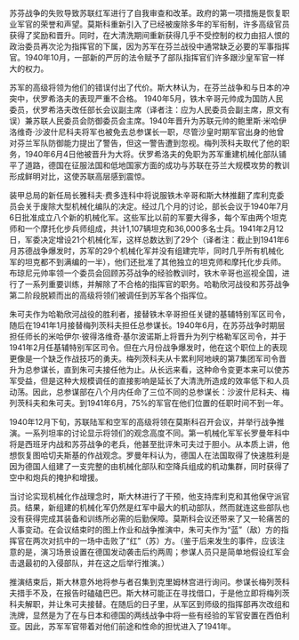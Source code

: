 苏芬战争的失败导致苏联红军进行了自我审查和改革。政府的第一项措施是恢复职业军官的荣誉和声望。莫斯科重新引入了已经被废除多年的军衔制，许多高级官员获得了奖励和晋升。同时，在大清洗期间重新获得几乎不受控制的权力由招人恨的政治委员再次沦为指挥官的下属​​，因为苏军在芬兰战役中通常缺乏必要的军事指挥官。1940年10月，一部新的严厉的法令赋予了部队指挥官们许多跟沙皇军官一样大的权力。

苏军的高级将领为他们的错误付出了代价。斯大林认为，在芬兰战争和与日本的冲突中，伏罗希洛夫的表现严重不合格。 1940年5月，铁木辛哥元帅成为国防人民委员，伏罗希洛夫改任部长会议副主席（译者注：应为人民委员会副主席，原文有误）兼苏联人民委员会防御委员会主席。1940年晋升为苏联元帅的鲍里斯·米哈伊洛维奇·沙波什尼科夫将军也被免去总参谋长一职，尽管沙皇时期军官出身的他曾对芬兰军队防御能力提出了警告，但这一警告遭到忽视。梅列茨科夫取代了他的职务，1940年6月4日他被晋升为大将。伏罗希洛夫的免职为苏军重建机械化部队铺平了道路，德国在征服法国和低地国家方面的成功与苏联在芬兰大规模攻势的教训形成鲜明对比，这使苏联高层感到震惊。

装甲总局的新任局长雅科夫·费多连科中将说服铁木辛哥和斯大林推翻了库利克委员会关于废除大型机械化编队的决定。经过几个月的讨论，部长会议于1940年7月6日批准成立八个新的机械化军。这些军比以前的军要大得多，每个军由两个坦克师和一个摩托化步兵师组成，共计1,107辆坦克和36,000多名士兵。1941年2月12日，军委决定增设21个机械化军，这样总数达到了29个（译者注：截止到1941年6月苏德战争爆发时，苏军的29个机械化军并没有组建完毕，同时几乎所有机械化军的坦克都不到满编的一半），他们还批准了其他独立的坦克师和摩托化步兵师。布琼尼元帅率领一个委员会回顾苏芬战争的经验教训时，铁木辛哥也巡视全国，进行了一系列重要训练，并解除了不合格的指挥官的职务。哈勒欣河战役和苏芬战争第二阶段脱颖而出的高级将领们被调任到苏军各个指挥位。

朱可夫作为哈勒欣河战役的胜利者，接替铁木辛哥担任关键的基辅特别军区司令，随后在1941年1月接替梅列茨科夫担任总参谋长。1940年6月，在苏芬战争时期层担任师长的米哈伊尔·彼得洛维奇·基尔波诺斯上将晋升为列宁格勒军区司令，并于1941年2月任基辅特别军区司令。但在六月份战争爆发时，他在这个职位上的表现更像是一个缺乏作战技巧的勇夫。梅列茨科夫从卡累利阿地峡的第7集团军司令晋升为总参谋长，直到朱可夫接任他为止。从长远来看，这种命令变更本来可以使苏军受益，但是这种大规模调任的直接影响是延长了大清洗所造成的效率低下和人员动荡。因此，总参谋部在八个月内任命了三位不同的总参谋长：沙波什尼科夫、梅列茨科夫和朱可夫。到1941年6月，75%的军官在他们位置的任职时间不到一年。

1940年12月下旬，苏联陆军和空军的高级将领在莫斯科召开会议，并举行战争推演。一系列坦率的讨论显示将领们的观念高度不同。第一机械化军军长罗曼年科中将是西班牙内战和苏芬战争的老兵，他甚至批评朱可夫过于胆小。从本质上讲，他想恢复图哈切夫斯基的作战观念。罗曼年科认为，德国人在法国取得了快速胜利是因为德国人组建了一支完整的由机械化部队和空降兵组成的机动集群，同时获得了空中和炮兵的掩护和增援。

当讨论实现机械化作战理念时，斯大林进行了干预，他支持库利克和其他保守派官员。结果，新组建的机械化军仍然是红军中最大的机动部队，然而就连这些部队也没有获得完成其装备和训练所必需的后勤保障。莫斯科会议还带来了又一轮痛苦的人事变动。在会议结束时的图上作业和战争推演中，朱可夫作为“蓝”（敌）方的指挥官在两次对抗中的一场中击败了“红”（苏）方。（鉴于后来发生的事件，应该注意的是，演习场景设置在德国发动袭击后约两周；参谋人员只是简单地假设红军会击退最初的入侵部队，并在这之后举行推演。）

推演结束后，斯大林意外地将参与者召集到克里姆林宫进行询问。参谋长梅列茨科夫措手不及，在报告时磕磕巴巴。斯大林可能正在寻找借口，于是他立即将梅列茨科夫解职，并让朱可夫接替。在随后的日子里，从军区到师级的指挥部再次改组和洗牌，显然是为了在与日本和德国的两线战争中将一些有经验的军官安置在西伯利亚。因此，苏军军官带着对他们前途和性命的担忧进入了1941年。